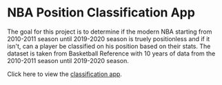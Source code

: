 # NBA Position Classification App

The goal for this project is to determine if the modern NBA starting from 2010-2011 season until 2019-2020 season is truely positionless and if it isn't, can a player be classified on his position based on their stats. The dataset is taken from Basketball Reference with 10 years of data from the 2010-2011 season until 2019-2020 season.

Click here to view the [classification app](https://share.streamlit.io/leftyamos/nba_streamlit_app/main/nba_streamlit.py).
